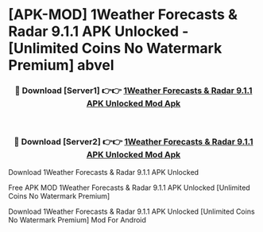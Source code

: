 # [APK-MOD] 1Weather Forecasts & Radar 9.1.1 APK Unlocked - [Unlimited Coins No Watermark Premium] abvel



<div align="center">
<h3>🔴 Download [Server1] 👉👉 <a href="https://momento.my/?title=1Weather_Forecasts_&_Radar_9.1.1_APK_Unlocked">1Weather Forecasts & Radar 9.1.1 APK Unlocked Mod Apk</a></h3><br>

<h3>🔴 Download [Server2] 👉👉 <a href="https://momento.my/?title=1Weather_Forecasts_&_Radar_9.1.1_APK_Unlocked">1Weather Forecasts & Radar 9.1.1 APK Unlocked Mod Apk</a></h3>
</div>



Download 1Weather Forecasts & Radar 9.1.1 APK Unlocked 

Free APK MOD 1Weather Forecasts & Radar 9.1.1 APK Unlocked [Unlimited Coins No Watermark Premium]

Download 1Weather Forecasts & Radar 9.1.1 APK Unlocked [Unlimited Coins No Watermark Premium] Mod For Android
